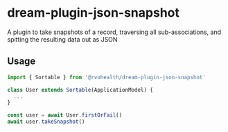 # dream-plugin-json-snapshot

A plugin to take snapshots of a record, traversing all sub-associations, and spitting the resulting data out as JSON

## Usage

```ts
import { Sortable } from '@rvohealth/dream-plugin-json-snapshot'

class User extends Sortable(ApplicationModel) {
  ...
}

const user = await User.firstOrFail()
await user.takeSnapshot()
```
